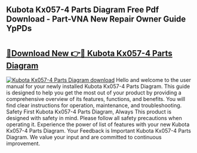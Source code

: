 ## Kubota Kx057-4 Parts Diagram Free Pdf Download - Part-VNA New Repair Owner Guide YpPDs

# <h2><a href="http://dfkaul.blite.top/?on=Kubota+Kx057-4+Parts+Diagram">🔗Download New 👉🔴 Kubota Kx057-4 Parts Diagram</a></h2>

[![Kubota Kx057-4 Parts Diagram download](https://i.imgur.com/lujVjoI.png)](http://dfkaul.blite.top/?on=Kubota+Kx057-4+Parts+Diagram)
Hello and welcome to the user manual for your newly installed Kubota Kx057-4 Parts Diagram. This guide is designed to help you get the most out of your product by providing a comprehensive overview of its features, functions, and benefits. You will find clear instructions for operation, maintenance, and troubleshooting. Safety First Kubota Kx057-4 Parts Diagram, Always This product is designed with safety in mind. Please follow all safety precautions when operating it. Experience the power of list of features with your new Kubota Kx057-4 Parts Diagram. Your Feedback is Important Kubota Kx057-4 Parts Diagram. We value your input and are committed to continuous improvement.
